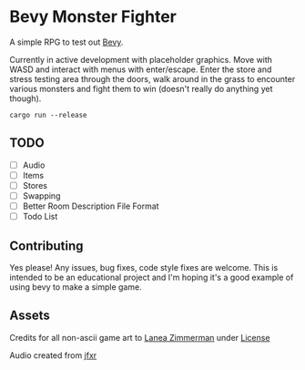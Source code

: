 # Bevy Monster Fighter

A simple RPG to test out [Bevy](https://bevyengine.org/).

Currently in active development with placeholder graphics. Move with WASD and interact with menus with enter/escape. Enter the store and stress testing area through the doors, walk around in the grass to encounter various monsters and fight them to win (doesn't really do anything yet though). 

```
cargo run --release
```

## TODO

- [ ] Audio
- [ ] Items
- [ ] Stores
- [ ] Swapping
- [ ] Better Room Description File Format
- [ ] Todo List

## Contributing

Yes please! Any issues, bug fixes, code style fixes are welcome.  This is intended to be an educational project and I'm hoping it's a good example of using bevy to make a simple game.

## Assets

Credits for all non-ascii game art to [Lanea Zimmerman](https://opengameart.org/content/tiny-16-basic) under [License](https://creativecommons.org/licenses/by/3.0/)

Audio created from [jfxr](https://jfxr.frozenfractal.com/#)
